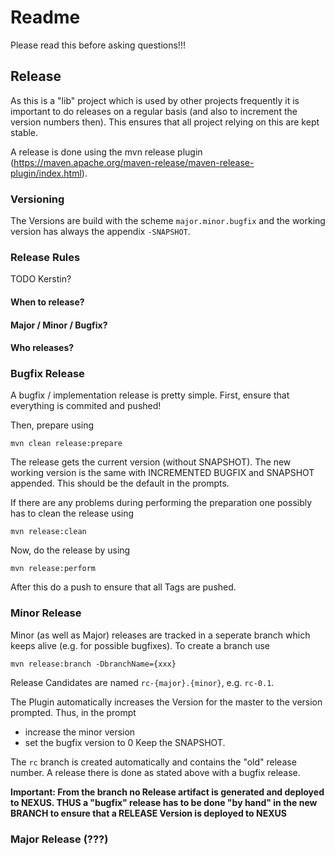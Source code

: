 # Readme
Please read this before asking questions!!!

## Release
As this is a "lib" project which is used by other projects frequently it is important to do releases on a regular basis (and also to increment the version numbers then).
This ensures that all project relying on this are kept stable.

A release is done using the mvn release plugin (https://maven.apache.org/maven-release/maven-release-plugin/index.html).

### Versioning

The Versions are build with the scheme `major.minor.bugfix` and the working version has always the appendix `-SNAPSHOT`.

### Release Rules

TODO Kerstin?

#### When to release?

#### Major / Minor / Bugfix?

#### Who releases?

### Bugfix Release

A bugfix / implementation release is pretty simple.
First, ensure that everything is commited and pushed!

Then, prepare using
```
mvn clean release:prepare
```
The release gets the current version (without SNAPSHOT).
The new working version is the same with INCREMENTED BUGFIX and SNAPSHOT appended.
This should be the default in the prompts.

If there are any problems during performing the preparation one possibly has to clean the release using
```
mvn release:clean
```

Now, do the release by using
```
mvn release:perform
```

After this do a push to ensure that all Tags are pushed.

### Minor Release

Minor (as well as Major) releases are tracked in a seperate branch which keeps alive (e.g. for possible bugfixes).
To create a branch use

```
mvn release:branch -DbranchName={xxx}
```
Release Candidates are named `rc-{major}.{minor}`, e.g. `rc-0.1`.

The Plugin automatically increases the Version for the master to the version prompted.
Thus, in the prompt
* increase the minor version
* set the bugfix version to 0
Keep the SNAPSHOT.

The `rc` branch is created automatically and contains the "old" release number.
A release there is done as stated above with a bugfix release.

**Important: From the branch no Release artifact is generated and deployed to NEXUS. THUS a "bugfix" release has to be done "by hand" in the new BRANCH to ensure that a RELEASE Version is deployed to NEXUS**

### Major Release (???)